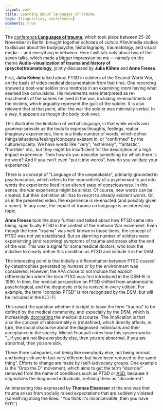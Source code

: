 ```yaml
---
layout: post
title: Learning about languages of trauma
tags: [linguistics, conferences]
comments: true
---
```


The [conference **Languages of trauma**](https://www.culture.hu-berlin.de/de/institut/kollegium/1688201/veranstaltungen/flyer_languages-of-trauma-berlin-25-26-nov-2016.pdf), which took place between 25-26 November in Berlin, brought together scholars of cultural/film/media studies to discuss about the body/psyche, historiography, traumatology, and visual media -- and everything in between. Here I will talk only about two of the seven talks, which made a bigger impression on me -- namely on the theme **Audio-visualization of trauma and history of (psycho)traumatology,** jointly discussed by **Julia Köhne** and **Anne Freese.**

First, **Julia Köhne** talked about PTSD in soldiers of the Second World War, on the basis of video medical documentation from that time. One recording showed a post-war soldier on a mattress in an examining room having what seemed like convulsions. His movements were interpreted as re-enactments of the scenes he lived in the war, including re-enactments of the victims, which arguably represent the guilt of the soldier. It is also relevant that at that point, after the war the soldier was minimally verbal. In a way, it appears as though the body took over.

This illustrates the limitation of verbal language, in that while words and grammar provide us the tools to express thoughts, feelings, real or imaginary experiences, there is a finite number of words, which define things/situations/feelings/concepts existent in, or "confirmed" by the culture/society. We have words like "very", "extremely", "fantastic", "horrible" etc., but they might be insufficient for the description of a high impact experience. Then how do you describe something for which there is no word? And if you can't even "put it into words", how do you validate your experience?

There is a concept of "Language of the unspeakable", primarily grounded in psychonautics, which refers to the impossibility of a psychonaut to put into words the experience lived in an altered state of consciousness. In this sense, the war experience might be similar. Of course, new words can be created, but their definition still has to resort to already existent words. Or, as in the presented video, the experience is re-enacted (and possibly given a name). In any case, the impact of trauma on language is an interesting topic.

**Anne Freese** took the story further and talked about how PTSD came into being, specifically PTSD in the context of the Vietnam War movement. Even though the term "trauma" was well-known in those times, the concept of PTSD was not yet established. But an alarming number of soldiers were experiencing (and reporting) symptoms of trauma and stress after the end of the war. This was a signal for some medical doctors, who took the initiative to clearly define this condition as PTSD and include it in the DSM.

The interesting point is that initially a differentiation between PTSD caused by catastrophies generated by humans or by the environment was considered. However, the APA chose to not include this explicit differentiation when the term PTSD was first introduced in the DSM-III in 1980. In time, the medical perspective on PTSD shifted from anatomical to psychological, and the diagnostic criteria revised in every edition. For example, the term "complex PTSD" is not recognized by the DSM, but will be included in the ICD-11.

This raised the question whether it is right to leave the term "trauma" to be defined by the medical community, and especially by the DSM, which is increasingly [dominating ](http://www.tandfonline.com/doi/full/10.1080/19419899.2015.1024470)the medical discourse. The implication is that also the concept of (ab)normality is (re)defined, which directly affects, in turn, the social discourse about the diagnosed individuals and their acceptance in the society. Michel Foucault notes how this system works: "...if you are not like everybody else, then you are abnormal, if you are abnormal, then you are sick.

These three categories, not being like everybody else, not being normal, and being sick are in fact very different but have been reduced to the same thing". Efforts to change are made by (self-)advocacy groups. One example is the "Drop the D" movement, which aims to get the term "disorder" removed from the name of conditions such as PTSD or [ASD](https://www.autismspectrum.org.au/dropthedfromASD), because it stigmatizes the diagnosed individuals, defining them as "disordered".

An interesting idea expressed by **Thomas Elsaesser** at the end was that trauma arises from socially raised expectations that are suddenly violated (something along the lines: "You think it's inconceivable, then you have 9/11.")